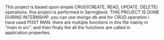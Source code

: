 This project is based upon simple CRUD(CREATE, READ, UPDATE. DELETE) operations.
this project is performed in Springboot. THIS PROJECT IS DONE DURING INTERNSHIP.
you can use mongo db and for CRUD operation i have used POST MAN.
there are multiple functions in this file mainly in "main in src".
and then finaly the all the functions are called in application.properties.
